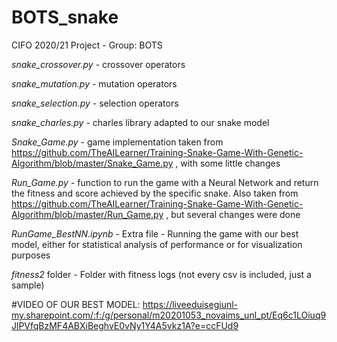 # BOTS_snake
CIFO 2020/21 Project - Group: BOTS

*snake_crossover.py* - crossover operators

*snake_mutation.py* - mutation operators

*snake_selection.py* - selection operators

*snake_charles.py* - charles library adapted to our snake model

*Snake_Game.py* - game implementation taken from https://github.com/TheAILearner/Training-Snake-Game-With-Genetic-Algorithm/blob/master/Snake_Game.py , with some little changes

*Run_Game.py* - function to run the game with a Neural Network and return the fitness and score achieved by the specific snake. Also taken from https://github.com/TheAILearner/Training-Snake-Game-With-Genetic-Algorithm/blob/master/Run_Game.py , but several changes were done

*RunGame_BestNN.ipynb* - Extra file - Running the game with our best model, either for statistical analysis of performance or for visualization purposes

*fitness2* folder - Folder with fitness logs (not every csv is included, just a sample)

#VIDEO OF OUR BEST MODEL: https://liveeduisegiunl-my.sharepoint.com/:f:/g/personal/m20201053_novaims_unl_pt/Eq6c1LOiuq9JlPVfqBzMF4ABXiBeghvE0vNy1Y4A5vkz1A?e=ccFUd9
